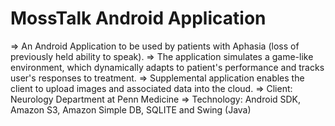 # MossTalk Android Application

=> An Android Application to be used by patients with Aphasia (loss of previously held ability to speak).
=> The application simulates a game-like environment, which dynamically adapts to patient's performance and tracks user's responses to treatment.
=> Supplemental application enables the client to upload images and associated data into the cloud.
=> Client: Neurology Department at Penn Medicine
=> Technology: Android SDK, Amazon S3, Amazon Simple DB, SQLITE and Swing (Java)